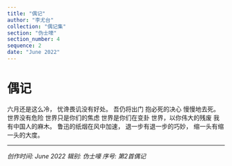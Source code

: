 ```yaml
---
title: "偶记"
author: "李尤台"
collection: "偶记集"
section: "伪士嚎"
section_number: 4
sequence: 2
date: "June 2022"
---
```


# 偶记

六月还是这么冷，
忧谗畏讥没有好处。
吾仍将出门
抱必死的决心
慢慢地去死。
世界没有危险
世界只是你们的焦虑
世界是你们在变卦
世界，以你伟大的残废
我有中国人的麻木。
鲁迅的纸烟在风中加速，
退一步有退一步的巧妙，
缩一头有缩一头的大度。

---
*创作时间: June 2022*
*辑别: 伪士嚎*
*序号: 第2首偶记*
